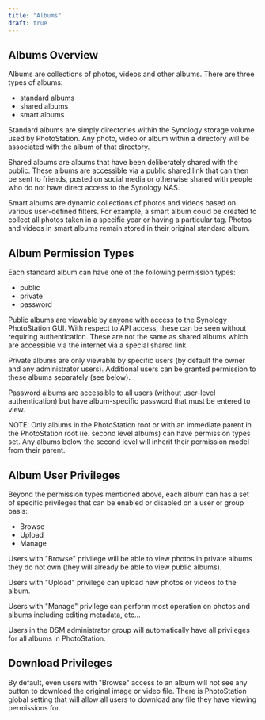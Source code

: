 ```yaml
---
title: "Albums"
draft: true
---
```


## Albums Overview ##

Albums are collections of photos, videos and other albums. There are three
types of albums:

- standard albums
- shared albums
- smart albums

Standard albums are simply directories within the Synology storage volume
used by PhotoStation. Any photo, video or album within a directory will
be associated with the album of that directory.

Shared albums are albums that have been deliberately shared with the public.
These albums are accessible via a public shared link that can then be sent
to friends, posted on social media or otherwise shared with people who do
not have direct access to the Synology NAS.

Smart albums are dynamic collections of photos and videos based on various
user-defined filters. For example, a smart album could be created to collect
all photos taken in a specific year or having a particular tag. Photos and
videos in smart albums remain stored in their original standard album.

## Album Permission Types ##

Each standard album can have one of the following permission types:

- public
- private
- password

Public albums are viewable by anyone with access to the Synology PhotoStation
GUI. With respect to API access, these can be seen without requiring authentication.
These are not the same as shared albums which are accessible via the internet
via a special shared link.

Private albums are only viewable by specific users (by default the owner and
any administrator users). Additional users can be granted permission to
these albums separately (see below).

Password albums are accessible to all users (without user-level authentication)
but have album-specific password that must be entered to view.

NOTE: Only albums in the PhotoStation root or with an immediate parent
in the PhotoStation root (ie. second level albums) can have permission
types set. Any albums below the second level will inherit their permission
model from their parent.

## Album User Privileges ##

Beyond the permission types mentioned above, each album can has a set of specific
privileges that can be enabled or disabled on a user or group basis:

- Browse
- Upload
- Manage

Users with "Browse" privilege will be able to view photos in private albums they
do not own (they will already be able to view public albums).

Users with "Upload" privilege can upload new photos or videos to the album.

Users with "Manage" privilege can perform most operation on photos and albums
including editing metadata, etc...

Users in the DSM administrator group will automatically have all privileges for
all albums in PhotoStation.

## Download Privileges ##

By default, even users with "Browse" access to an album will not see any button
to download the original image or video file. There is PhotoStation global setting
that will allow all users to download any file they have viewing permissions for.

